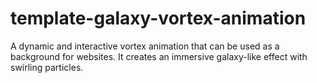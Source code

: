 # template-galaxy-vortex-animation
A dynamic and interactive vortex animation that can be used as a background for websites. It creates an immersive galaxy-like effect with swirling particles.
